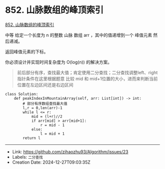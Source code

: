 # 852. 山脉数组的峰顶索引

[852. 山脉数组的峰顶索引](https://leetcode.cn/problems/peak-index-in-a-mountain-array/)

中等
给定一个长度为 n 的整数 山脉 数组 arr ，其中的值递增到一个 峰值元素 然后递减。

返回峰值元素的下标。

你必须设计并实现时间复杂度为 O(log(n)) 的解决方案。

>  前后部分有序，查找最大值；肯定使用二分查找；二分查找调整left、right指针条件在这里根据题意 比较 mid 和 mid+1位置的大小，进而来判断当前位置在左边区间还是右边区间

```
class Solution:
    def peakIndexInMountainArray(self, arr: List[int]) -> int:
        # 部分有序数组查找最大值
        l,r = 0,len(arr)-1
        while l <= r:
            mid = (l+r)//2
            if arr[mid] > arr[mid+1]:
                r = mid - 1
            else:
                l = mid + 1
        return l

```

---

* Link: https://github.com/zihaozhu93/Algorithm/issues/23
* Labels: `二分查找`
* Creation Date: 2024-12-27T09:03:35Z
